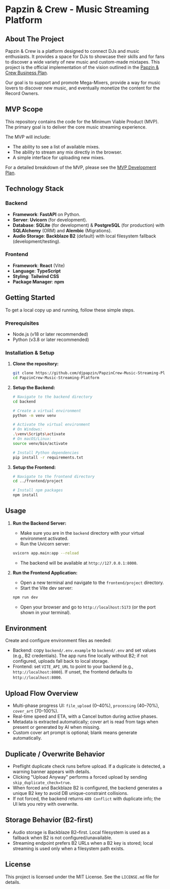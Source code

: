 # Papzin & Crew - Music Streaming Platform

## About The Project

Papzin & Crew is a platform designed to connect DJs and music enthusiasts. It provides a space for DJs to showcase their skills and for fans to discover a wide variety of new music and custom-made mixtapes. This project is the official implementation of the vision outlined in the [Papzin & Crew Business Plan](docs/Papzin_Crew_Business_Plan.md).

Our goal is to support and promote Mega-Mixers, provide a way for music lovers to discover new music, and eventually monetize the content for the Record Owners.

## MVP Scope

This repository contains the code for the Minimum Viable Product (MVP). The primary goal is to deliver the core music streaming experience.

The MVP will include:
*   The ability to see a list of available mixes.
*   The ability to stream any mix directly in the browser.
*   A simple interface for uploading new mixes.

For a detailed breakdown of the MVP, please see the [MVP Development Plan](docs/MVP_Development_Plan.md).

## Technology Stack

### Backend

*   **Framework**: **FastAPI** on Python.
*   **Server**: **Uvicorn** (for development).
*   **Database**: **SQLite** (for development) & **PostgreSQL** (for production) with **SQLAlchemy** (ORM) and **Alembic** (Migrations).
*   **Audio Storage**: **Backblaze B2** (default) with local filesystem fallback (development/testing).

### Frontend

*   **Framework**: **React** (Vite)
*   **Language**: **TypeScript**
*   **Styling**: **Tailwind CSS**
*   **Package Manager**: **npm**

## Getting Started

To get a local copy up and running, follow these simple steps.

### Prerequisites

*   Node.js (v18 or later recommended)
*   Python (v3.8 or later recommended)

### Installation & Setup

1.  **Clone the repository:**
    ```sh
    git clone https://github.com/djpapzin/PapzinCrew-Music-Streaming-Platform.git
    cd PapzinCrew-Music-Streaming-Platform
    ```

2.  **Setup the Backend:**
    ```sh
    # Navigate to the backend directory
    cd backend

    # Create a virtual environment
    python -m venv venv

    # Activate the virtual environment
    # On Windows:
    .\venv\Scripts\activate
    # On macOS/Linux:
    source venv/bin/activate

    # Install Python dependencies
    pip install -r requirements.txt
    ```

3.  **Setup the Frontend:**
    ```sh
    # Navigate to the frontend directory
    cd ../frontend/project

    # Install npm packages
    npm install
    ```

## Usage

1.  **Run the Backend Server:**
    *   Make sure you are in the `backend` directory with your virtual environment activated.
    *   Run the Uvicorn server:
    ```sh
    uvicorn app.main:app --reload
    ```
    *   The backend will be available at `http://127.0.0.1:8000`.

2.  **Run the Frontend Application:**
    *   Open a new terminal and navigate to the `frontend/project` directory.
    *   Start the Vite dev server:
    ```sh
    npm run dev
    ```
    *   Open your browser and go to `http://localhost:5173` (or the port shown in your terminal).

## Environment

Create and configure environment files as needed:

* Backend: copy `backend/.env.example` to `backend/.env` and set values (e.g., B2 credentials). The app runs fine locally without B2; if not configured, uploads fall back to local storage.
* Frontend: set `VITE_API_URL` to point to your backend (e.g., `http://localhost:8000`). If unset, the frontend defaults to `http://localhost:8000`.
 
## Upload Flow Overview

- Multi-phase progress UI: `file_upload` (0–40%), `processing` (40–70%), `cover_art` (70–100%).
- Real-time speed and ETA, with a Cancel button during active phases.
- Metadata is extracted automatically; cover art is read from tags when present or generated by AI when missing.
- Custom cover art prompt is optional; blank means generate automatically.

## Duplicate / Overwrite Behavior

- Preflight duplicate check runs before upload. If a duplicate is detected, a warning banner appears with details.
- Clicking "Upload Anyway" performs a forced upload by sending `skip_duplicate_check=true`.
- When forced and Backblaze B2 is configured, the backend generates a unique B2 key to avoid DB unique-constraint collisions.
- If not forced, the backend returns `409 Conflict` with duplicate info; the UI lets you retry with overwrite.

## Storage Behavior (B2-first)

- Audio storage is Backblaze B2–first. Local filesystem is used as a fallback when B2 is not configured/unavailable.
- Streaming endpoint prefers B2 URLs when a B2 key is stored; local streaming is used only when a filesystem path exists.

## License

This project is licensed under the MIT License. See the `LICENSE.md` file for details.